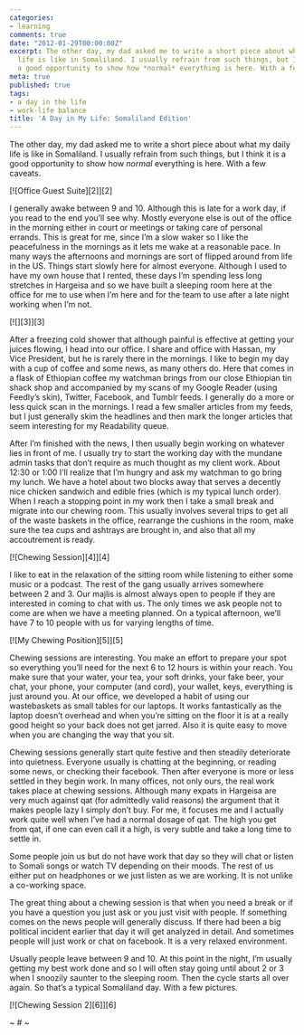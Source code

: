 ```yaml
---
categories:
- learning
comments: true
date: "2012-01-29T00:00:00Z"
excerpt: The other day, my dad asked me to write a short piece about what my daily
  life is like in Somaliland. I usually refrain from such things, but I think it is
  a good opportunity to show how *normal* everything is here. With a few caveats.
meta: true
published: true
tags:
- a day in the life
- work-life balance
title: 'A Day in My Life: Somaliland Edition'
---
```


The other day, my dad asked me to write a short piece about what my daily life is like in Somaliland. I usually refrain from such things, but I think it is a good opportunity to show how *normal* everything is here. With a few caveats. 

[![Office Guest Suite][2]][2]

I generally awake between 9 and 10. Although this is late for a work day, if you read to the end you’ll see why. Mostly everyone else is out of the office in the morning either in court or meetings or taking care of personal errands. This is great for me, since I’m a slow waker so I like the peacefulness in the mornings as it lets me wake at a reasonable pace. In many ways the afternoons and mornings are sort of flipped around from life in the US. Things start slowly here for almost everyone. Although I used to have my own house that I rented, these days I’m spending less long stretches in Hargeisa and so we have built a sleeping room here at the office for me to use when I’m here and for the team to use after a late night working when I’m not. 


[![][3]][3]

After a freezing cold shower that although painful is effective at getting your juices flowing, I head into our office. I share and office with Hassan, my Vice President, but he is rarely there in the mornings. I like to begin my day with a cup of coffee and some news, as many others do. Here that comes in a flask of Ethiopian coffee my watchman brings from our close Ethiopian tin shack shop and accompanied by my scans of my Google Reader (using Feedly’s skin), Twitter, Facebook, and Tumblr feeds. I generally do a more or less quick scan in the mornings. I read a few smaller articles from my feeds, but I just generally skim the headlines and then mark the longer articles that seem interesting for my Readability queue. 


After I’m finished with the news, I then usually begin working on whatever lies in front of me. I usually try to start the working day with the mundane admin tasks that don’t require as much thought as my client work. About 12:30 or 1:00 I’ll realize that I’m hungry and ask my watchman to go bring my lunch. We have a hotel about two blocks away that serves a decently nice chicken sandwich and edible fries (which is my typical lunch order). When I reach a stopping point in my work then I take a small break and migrate into our chewing room. This usually involves several trips to get all of the waste baskets in the office, rearrange the cushions in the room, make sure the tea cups and ashtrays are brought in, and also that all my accoutrement is ready. 

[![Chewing Session][4]][4]

I like to eat in the relaxation of the sitting room while listening to either some music or a podcast. The rest of the gang usually arrives somewhere between 2 and 3. Our majlis is almost always open to people if they are interested in coming to chat with us. The only times we ask people not to come are when we have a meeting planned. On a typical afternoon, we’ll have 7 to 10 people with us for varying lengths of time. 


[![My Chewing Position][5]][5]

Chewing sessions are interesting. You make an effort to prepare your spot so everything you’ll need for the next 6 to 12 hours is within your reach. You make sure that your water, your tea, your soft drinks, your fake beer, your chat, your phone, your computer (and cord), your wallet, keys, everything is just around you. At our office, we developed a habit of using our wastebaskets as small tables for our laptops. It works fantastically as the laptop doesn’t overhead and when you’re sitting on the floor it is at a really good height so your back does not get jarred. Also it is quite easy to move when you are changing the way that you sit.


Chewing sessions generally start quite festive and then steadily deteriorate into quietness. Everyone usually is chatting at the beginning, or reading some news, or checking their facebook. Then after everyone is more or less settled in they begin work. In many offices, not only ours, the real work takes place at chewing sessions. Although many expats in Hargeisa are very much against qat (for admittedly valid reasons) the argument that it makes people lazy I simply don’t buy. For me, it focuses me and I actually work quite well when I’ve had a normal dosage of qat. The high you get from qat, if one can even call it a high, is very subtle and take a long time to settle in. 

Some people join us but do not have work that day so they will chat or listen to Somali songs or watch TV depending on their moods. The rest of us either put on headphones or we just listen as we are working. It is not unlike a co-working space. 

The great thing about a chewing session is that when you need a break or if you have a question you just ask or you just visit with people. If something comes on the news people will generally discuss. If there had been a big political incident earlier that day it will get analyzed in detail. And sometimes people will just work or chat on facebook. It is a very relaxed environment.

Usually people leave between 9 and 10. At this point in the night, I’m usually getting my best work done and so I will often stay going until about 2 or 3 when I snoozily saunter to the sleeping room. Then the cycle starts all over again. So that’s a typical Somaliland day. With a few pictures. 

[![Chewing Session 2][6]][6]

~ # ~
